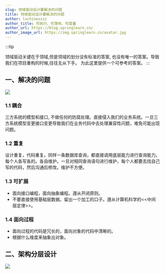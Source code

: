 ```yaml
---
slug: 领域驱动设计要解决的问题
title: 领域驱动设计要解决的问题
author: lxchinesszz
author_title: 可执行、可落地、可度量
author_url: https://blog.springlearn.cn/
author_image_url: https://img.springlearn.cn/avatar.jpg
---
```


:::tip

领域驱动关键在于领域,但是领域的划分没有标准的答案, 也没有唯一的答案。导致我们在项目重构的时候,往往无从下手。
为此这里提供一个可参考的答案。
:::


## 一、解决的问题

![](https://img.springlearn.cn/blog/learn_1615965548000.png)


### 1.1 耦合

三方系统的模型和接口, 不做任何的防腐处理。直接侵入我们的业务系统。一旦三方系统模型变更接口变更导致我们在业务代码中去处理兼容性问题，难免可能出现问题。

### 1.2 重复

设计重复，代码重复。同样一条数据库查询，都直接调用底层能力进行查询能力。每个人各写各的。各自维护。一旦对相同查询语句进行维护，每个人都要去找自己写的代码，然后沟通后修改。维护不方便。

### 1.3 可扩展

- 面向接口编程，面向抽象编程。遵从开闭原则。
- 不要直接使用基础层数据。留出一个加工的口子。遵从计算机科学的<<中间层定律>>。
### 1.4 面向过程

- 面向过程的代码是冗长的，面向对象的代码中清晰的。
- 根据什么维度来抽象出对象。

## 二、架构分层设计

![](https://img.springlearn.cn/blog/learn_1618040320000.png)
